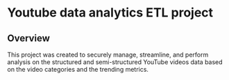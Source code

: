 # Youtube data analytics ETL project

## Overview
This project was created to securely manage, streamline, and perform analysis on the structured and semi-structured YouTube videos data based on the video categories and the trending metrics.

